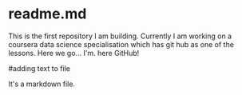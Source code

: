 # readme.md
This is the first repository I am building. Currently I am working on a coursera data science specialisation which has git hub as one of the lessons. Here we go... I'm. here GitHub! 

#adding text to file

It's a markdown file.
